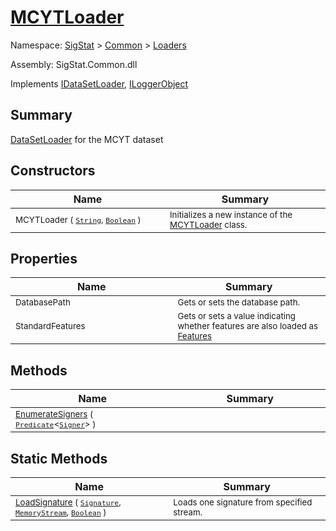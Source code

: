 # [MCYTLoader](./MCYTLoader.md)

Namespace: [SigStat]() > [Common](./../README.md) > [Loaders](./README.md)

Assembly: SigStat.Common.dll

Implements [IDataSetLoader](./IDataSetLoader.md), [ILoggerObject](./../ILoggerObject.md)

## Summary
[DataSetLoader](https://github.com/hargitomi97/sigstat/blob/master/docs/md/SigStat/Common/Loaders/DataSetLoader.md) for the MCYT dataset

## Constructors

| Name<img width=475> | Summary<img width=475> | 
| --- | --- | 
| <sub>MCYTLoader ( [`String`](https://docs.microsoft.com/en-us/dotnet/api/System.String), [`Boolean`](https://docs.microsoft.com/en-us/dotnet/api/System.Boolean) )</sub>| <sub>Initializes a new instance of the [MCYTLoader](https://github.com/hargitomi97/sigstat/blob/master/docs/md/SigStat/Common/Loaders/MCYTLoader.md) class.</sub>| <br>


## Properties

| Name<img width=475> | Summary<img width=475> | 
| --- | --- | 
| <sub>DatabasePath</sub>| <sub>Gets or sets the database path.</sub>| <br>
| <sub>StandardFeatures</sub>| <sub>Gets or sets a value indicating whether features are also loaded as [Features](https://github.com/hargitomi97/sigstat/blob/master/docs/md/SigStat/Common/Features.md)</sub>| <br>


## Methods

| Name<img width=475> | Summary<img width=475> | 
| --- | --- | 
| <sub>[EnumerateSigners](./Methods/MCYTLoader-100664003.md) ( [`Predicate`](https://docs.microsoft.com/en-us/dotnet/api/System.Predicate-1)\<[`Signer`](./../Signer.md)> )</sub>| <sub></sub>| <br>


## Static Methods

| Name<img width=475> | Summary<img width=475> | 
| --- | --- | 
| <sub>[LoadSignature](./Methods/MCYTLoader-100664004.md) ( [`Signature`](./../Signature.md), [`MemoryStream`](https://docs.microsoft.com/en-us/dotnet/api/System.IO.MemoryStream), [`Boolean`](https://docs.microsoft.com/en-us/dotnet/api/System.Boolean) )</sub>| <sub>Loads one signature from specified stream.</sub>| <br>


